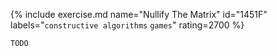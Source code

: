 {% include exercise.md name="Nullify The Matrix" id="1451F" labels="`constructive algorithms` `games`" rating=2700 %}

```
TODO
```
